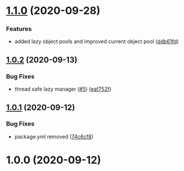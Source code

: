 # [1.1.0](https://github.com/BLaZeKiLL/CodeBlazeLibrary/compare/v1.0.2...v1.1.0) (2020-09-28)


### Features

* added lazy object pools and improved current object pool ([ddb61fd](https://github.com/BLaZeKiLL/CodeBlazeLibrary/commit/ddb61fdbff2bb038b70d106ea322224b2af7163f))

## [1.0.2](https://github.com/BLaZeKiLL/CodeBlazeLibrary/compare/v1.0.1...v1.0.2) (2020-09-13)


### Bug Fixes

* thread safe lazy manager ([#5](https://github.com/BLaZeKiLL/CodeBlazeLibrary/issues/5)) ([eaf752f](https://github.com/BLaZeKiLL/CodeBlazeLibrary/commit/eaf752f2dbb4c0743c1efc0f683a7b6ea69e4b68))

## [1.0.1](https://github.com/BLaZeKiLL/CodeBlazeLibrary/compare/v1.0.0...v1.0.1) (2020-09-12)


### Bug Fixes

* package.yml removed ([74c6cf8](https://github.com/BLaZeKiLL/CodeBlazeLibrary/commit/74c6cf836eabd6945ec48b986bbce1c80e43570d))

# 1.0.0 (2020-09-12)
